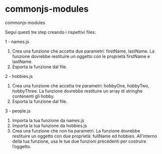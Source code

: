# commonjs-modules
commonjs-modules


Segui questi tre step creando i rispettivi files:

1 - names.js
1. Crea una funzione che accetta due parametri: firstName, lastName. La funzione dovrebbe restituire un oggetto con le proprietà firstName e lastName.
2. Esporta la funzione dal file.


2 - hobbies.js
1. Crea una funzione che accetta tre parametri: hobbyOne, hobbyTwo, hobbyThree. La funzione dovrebbe restituire un array di stringhe contenenti gli hobby.
2. Esporta la funzione dal file.


3 - people.js
1. Importa la tua funzione da names.js
2. Importa la tua funzione da hobbies.js
3. Crea una funzione che non ha parametri. La funzione dovrebbe restituire un oggetto con due proprietà: fullName ed hobbies. All’interno della tua funzione, usa le tue due funzioni precedenti per costruire l’oggetto.